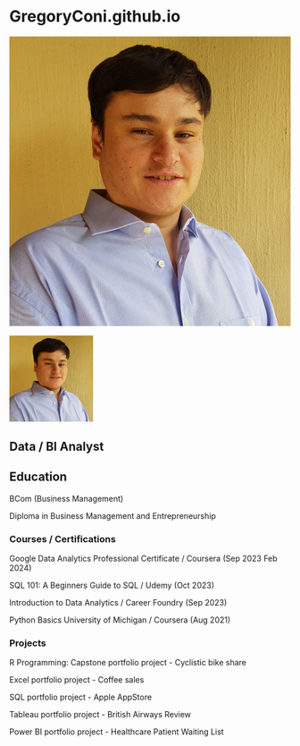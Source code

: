 # GregoryConi.github.io
<!-- <img src="https://github.com/GregoryConi/GregoryConi.github.io/blob/main/Greg%20Profile%20Photo%202023.jpg" alt="Alt Text" width="150">-->

![Alt Text](https://raw.githubusercontent.com/GregoryConi/GregoryConi.github.io/main/Greg%20Profile%20Photo%202023.jpg)

<img src="https://raw.githubusercontent.com/GregoryConi/GregoryConi.github.io/main/Greg%20Profile%20Photo%202023.jpg" alt="Alt Text" width="150">


## Data / BI Analyst

## Education
BCom (Business Management)

Diploma in Business Management and Entrepreneurship

### Courses / Certifications
Google Data Analytics Professional Certificate / Coursera (Sep 2023 Feb 2024)

SQL 101: A Beginners Guide to SQL / Udemy (Oct 2023)

Introduction to Data Analytics / Career Foundry (Sep 2023)

Python Basics University of Michigan / Coursera (Aug 2021)

### Projects
R Programming: Capstone portfolio project - Cyclistic bike share

Excel portfolio project - Coffee sales

SQL portfolio project - Apple AppStore

Tableau portfolio project - British Airways Review

Power BI portfolio project - Healthcare Patient Waiting List


